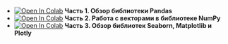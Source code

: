 - [![Open In Colab](https://colab.research.google.com/assets/colab-badge.svg)](https://colab.research.google.com/drive/1YXedjRNB-XMi7k9Yr_M0cMazq1PeB4XT?usp=sharing) **Часть 1. Обзор библиотеки Pandas**
- [![Open In Colab](https://colab.research.google.com/assets/colab-badge.svg)](https://colab.research.google.com/drive/1EREmSzZFgH5q1ZsgYDOYmCQp3h9a7ild?usp=sharing) **Часть 2. Работа с векторами в библиотеке NumPy**
- [![Open In Colab](https://colab.research.google.com/assets/colab-badge.svg)](https://colab.research.google.com/drive/1EREmSzZFgH5q1ZsgYDOYmCQp3h9a7ild?usp=sharing) **Часть 3. Обзор библиотек Seaborn, Matplotlib и Plotly**
